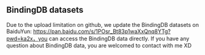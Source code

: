 ## BindingDB datasets

Due to the upload limitation on github,  we update the BindingDB datasets on BaiduYun: https://pan.baidu.com/s/1POsr_Bt83p1waXxQnq8YTg?pwd=ka2x，you can access the BindingDB data directly. If you have any question about BindingDB data, you are welcomed to contact with me XD

